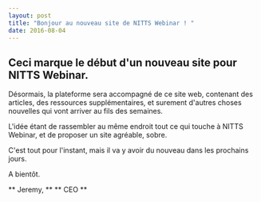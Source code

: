```yaml
---
layout: post
title: "Bonjour au nouveau site de NITTS Webinar ! "
date: 2016-08-04
---
```


## Ceci marque le début d'un nouveau site pour NITTS Webinar.

Désormais, la plateforme sera accompagné de ce site web, contenant des articles, des ressources supplémentaires, et surement d'autres choses nouvelles qui vont arriver au fils des semaines.

L'idée étant de rassembler au même endroit tout ce qui touche à NITTS Webinar, et de proposer un site agréable, sobre.

C'est tout pour l'instant, mais il va y avoir du nouveau dans les prochains jours.

A bientôt.

** Jeremy, **
** CEO **
